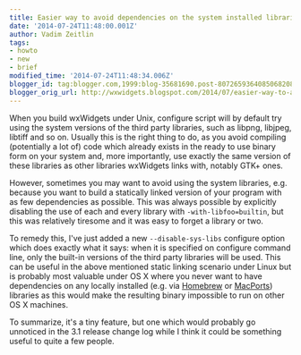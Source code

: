 ```yaml
---
title: Easier way to avoid dependencies on the system installed libraries
date: '2014-07-24T11:48:00.001Z'
author: Vadim Zeitlin
tags:
- howto
- new
- brief
modified_time: '2014-07-24T11:48:34.006Z'
blogger_id: tag:blogger.com,1999:blog-35681690.post-8072659364085068208
blogger_orig_url: http://wxwidgets.blogspot.com/2014/07/easier-way-to-avoid-dependencies-on.html
---
```


When you build wxWidgets under Unix, configure script will by default try using
the system versions of the third party libraries, such as libpng, libjpeg,
libtiff and so on. Usually this is the right thing to do, as you avoid compiling
(potentially a lot of) code which already exists in the ready to use binary form
on your system and, more importantly, use exactly the same version of these
libraries as other libraries wxWidgets links with, notably GTK+ ones.

However, sometimes you may want to avoid using the system libraries, e.g.
because you want to build a statically linked version of your program with as
few dependencies as possible. This was always possible by explicitly disabling
the use of each and every library with `-with-libfoo=builtin`, but this was
relatively tiresome and it was easy to forget a library or two.

To remedy this, I've just added a new `--disable-sys-libs` configure option
which does exactly what it says: when it is specified on configure command line,
only the built-in versions of the third party libraries will be used. This can
be useful in the above mentioned static linking scenario under Linux but is
probably most valuable under OS X where you never want to have dependencies on
any locally installed (e.g. via [Homebrew] or [MacPorts]) libraries as this
would make the resulting binary impossible to run on other OS X machines.

To summarize, it's a tiny feature, but one which would probably go unnoticed in
the 3.1 release change log while I think it could be something useful to quite a
few people.

[Homebrew]: https://brew.sh/
[MacPorts]: https://www.macports.org/
